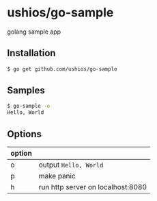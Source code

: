 ushios/go-sample
===============
golang sample app

Installation
-------------

```bash
$ go get github.com/ushios/go-sample
```


Samples
--------

```bash
$ go-sample -o
Hello, World
```

Options
--------

| option |  |
| ------ | --- |
| o | output `Hello, World` |
| p | make panic |
| h | run http server on localhost:8080 |

